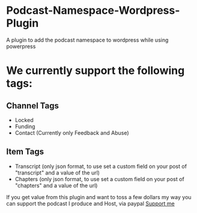 # Podcast-Namespace-Wordpress-Plugin
A plugin to add the podcast namespace to wordpress while using powerpress


# We currently support the following tags:
## Channel Tags
* Locked
* Funding
* Contact (Currently only Feedback and Abuse)

## Item Tags
* Transcript (only json format, to use set a custom field on your post of "transcript" and a value of the url)
* Chapters (only json format, to use set a custom field on your post of "chapters" and a value of the url)

If you get value from this plugin and want to toss a few dollars my way you can support the podcast I produce and Host, via paypal
[Support me](https://DudesAndDadsPodcast.com/paypal "Dudes And Dads Podcast Paypal")
